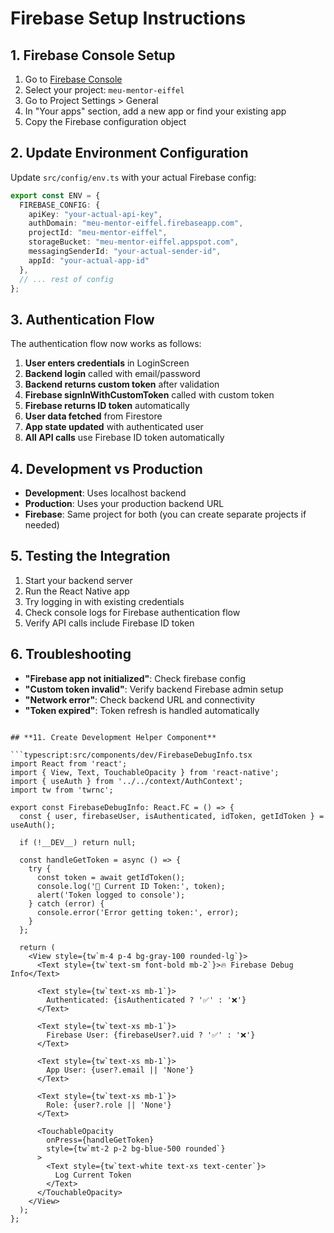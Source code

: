 # Firebase Setup Instructions

## 1. Firebase Console Setup

1. Go to [Firebase Console](https://console.firebase.google.com/)
2. Select your project: `meu-mentor-eiffel`
3. Go to Project Settings > General
4. In "Your apps" section, add a new app or find your existing app
5. Copy the Firebase configuration object

## 2. Update Environment Configuration

Update `src/config/env.ts` with your actual Firebase config:

```typescript
export const ENV = {
  FIREBASE_CONFIG: {
    apiKey: "your-actual-api-key",
    authDomain: "meu-mentor-eiffel.firebaseapp.com",
    projectId: "meu-mentor-eiffel",
    storageBucket: "meu-mentor-eiffel.appspot.com",
    messagingSenderId: "your-actual-sender-id",
    appId: "your-actual-app-id"
  },
  // ... rest of config
};
```

## 3. Authentication Flow

The authentication flow now works as follows:

1. **User enters credentials** in LoginScreen
2. **Backend login** called with email/password
3. **Backend returns custom token** after validation
4. **Firebase signInWithCustomToken** called with custom token
5. **Firebase returns ID token** automatically
6. **User data fetched** from Firestore
7. **App state updated** with authenticated user
8. **All API calls** use Firebase ID token automatically

## 4. Development vs Production

- **Development**: Uses localhost backend
- **Production**: Uses your production backend URL
- **Firebase**: Same project for both (you can create separate projects if needed)

## 5. Testing the Integration

1. Start your backend server
2. Run the React Native app
3. Try logging in with existing credentials
4. Check console logs for Firebase authentication flow
5. Verify API calls include Firebase ID token

## 6. Troubleshooting

- **"Firebase app not initialized"**: Check firebase config
- **"Custom token invalid"**: Verify backend Firebase admin setup
- **"Network error"**: Check backend URL and connectivity
- **"Token expired"**: Token refresh is handled automatically
```

## **11. Create Development Helper Component**

```typescript:src/components/dev/FirebaseDebugInfo.tsx
import React from 'react';
import { View, Text, TouchableOpacity } from 'react-native';
import { useAuth } from '../../context/AuthContext';
import tw from 'twrnc';

export const FirebaseDebugInfo: React.FC = () => {
  const { user, firebaseUser, isAuthenticated, idToken, getIdToken } = useAuth();

  if (!__DEV__) return null;

  const handleGetToken = async () => {
    try {
      const token = await getIdToken();
      console.log('🔑 Current ID Token:', token);
      alert('Token logged to console');
    } catch (error) {
      console.error('Error getting token:', error);
    }
  };

  return (
    <View style={tw`m-4 p-4 bg-gray-100 rounded-lg`}>
      <Text style={tw`text-sm font-bold mb-2`}>🔥 Firebase Debug Info</Text>
      
      <Text style={tw`text-xs mb-1`}>
        Authenticated: {isAuthenticated ? '✅' : '❌'}
      </Text>
      
      <Text style={tw`text-xs mb-1`}>
        Firebase User: {firebaseUser?.uid ? '✅' : '❌'}
      </Text>
      
      <Text style={tw`text-xs mb-1`}>
        App User: {user?.email || 'None'}
      </Text>
      
      <Text style={tw`text-xs mb-1`}>
        Role: {user?.role || 'None'}
      </Text>
      
      <TouchableOpacity
        onPress={handleGetToken}
        style={tw`mt-2 p-2 bg-blue-500 rounded`}
      >
        <Text style={tw`text-white text-xs text-center`}>
          Log Current Token
        </Text>
      </TouchableOpacity>
    </View>
  );
};